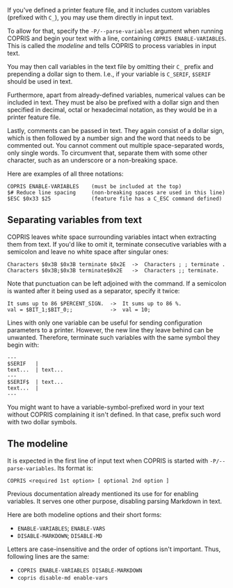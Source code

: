 If you've defined a printer feature file, and it includes custom variables (prefixed with `C_`), you may use them directly in input text.

To allow for that, specify the `-P/--parse-variables` argument when running COPRIS and begin your text with a line, containing `COPRIS ENABLE-VARIABLES`. This is called the *modeline* and tells COPRIS to process variables in input text.

You may then call variables in the text file by omitting their `C_` prefix and prepending a dollar sign to them. I.e., if your variable is `C_SERIF`, `$SERIF` should be used in text.

Furthermore, apart from already-defined variables, numerical values can be included in text. They must be also be prefixed with a dollar sign and then specified in decimal, octal or hexadecimal notation, as they would be in a printer feature file.

Lastly, comments can be passed in text. They again consist of a dollar sign, which is then followed by a number sign and the word that needs to be commented out. You cannot comment out multiple space-separated words, only single words. To circumvent that, separate them with some other character, such as an underscore or a non-breaking space.

Here are examples of all three notations:

```
COPRIS ENABLE-VARIABLES    (must be included at the top)
$# Reduce line spacing     (non-breaking spaces are used in this line)
$ESC $0x33 $25             (feature file has a C_ESC command defined)
```

## Separating variables from text

COPRIS leaves white space surrounding variables intact when extracting them from text. If you'd like to omit it, terminate consecutive variables with a semicolon and leave no white space after singular ones:

```
Characters $0x3B $0x3B terminate $0x2E  ->  Characters ; ; terminate .
Characters $0x3B;$0x3B terminate$0x2E   ->  Characters ;; terminate.
```

Note that punctuation can be left adjoined with the command. If a semicolon is wanted after it being used as a separator, specify it twice:

```
It sums up to 86 $PERCENT_SIGN.  ->  It sums up to 86 %.
val = $BIT_1;$BIT_0;;            ->  val = 10;
```

Lines with only one variable can be useful for sending configuration parameters to a printer. However, the new line they leave behind can be unwanted. Therefore, terminate such variables with the same symbol they begin with:

```
---
$SERIF   |
text...  | text...
---
$SERIF$  | text...
text...  |
---
```

You might want to have a variable-symbol-prefixed word in your text without COPRIS complaining it isn't defined. In that case, prefix such word with two dollar symbols.


## The modeline

It is expected in the first line of input text when COPRIS is started with `-P/--parse-variables`. Its format is:

```
COPRIS <required 1st option> [ optional 2nd option ]
```

Previous documentation already mentioned its use for for enabling variables. It serves one other purpose, disabling parsing Markdown in text.

Here are both modeline options and their short forms:

- `ENABLE-VARIABLES`; `ENABLE-VARS`
- `DISABLE-MARKDOWN`; `DISABLE-MD`

Letters are case-insensitive and the order of options isn't important. Thus, following lines are the same:

- `COPRIS ENABLE-VARIABLES DISABLE-MARKDOWN`
- `copris disable-md enable-vars`
